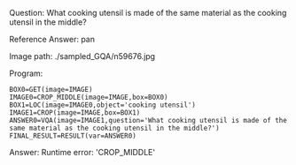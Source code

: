 Question: What cooking utensil is made of the same material as the cooking utensil in the middle?

Reference Answer: pan

Image path: ./sampled_GQA/n59676.jpg

Program:

```
BOX0=GET(image=IMAGE)
IMAGE0=CROP_MIDDLE(image=IMAGE,box=BOX0)
BOX1=LOC(image=IMAGE0,object='cooking utensil')
IMAGE1=CROP(image=IMAGE,box=BOX1)
ANSWER0=VQA(image=IMAGE1,question='What cooking utensil is made of the same material as the cooking utensil in the middle?')
FINAL_RESULT=RESULT(var=ANSWER0)
```
Answer: Runtime error: 'CROP_MIDDLE'

